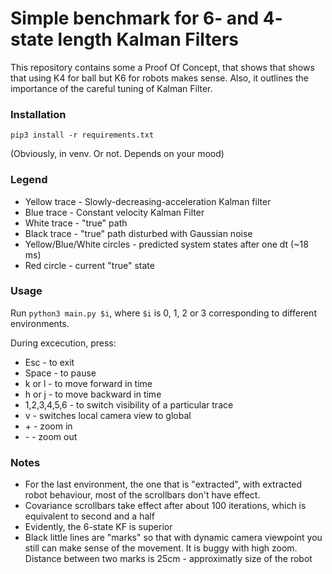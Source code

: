 # Simple benchmark for 6- and 4- state length Kalman Filters

This repository contains some a Proof Of Concept, that shows that shows that using K4 for ball but K6 for robots makes sense. Also, it outlines the importance of the careful tuning of Kalman Filter.

### Installation
```pip3 install -r requirements.txt```

(Obviously, in venv. Or not. Depends on your mood)

### Legend
* Yellow trace - Slowly-decreasing-acceleration Kalman filter
* Blue trace - Constant velocity Kalman Filter
* White trace - "true" path
* Black trace - "true" path disturbed with Gaussian noise
* Yellow/Blue/White circles - predicted system states after one dt (~18 ms)
* Red circle - current "true" state


### Usage
Run ```python3 main.py $i```, where ```$i``` is 0, 1, 2 or 3 corresponding to different environments.

During excecution, press:
- Esc - to exit
- Space - to pause
- k or l - to move forward in time
- h or j - to move backward in time
- 1,2,3,4,5,6 - to switch visibility of a particular trace
- v - switches local camera view to global
- \+ - zoom in
- \- - zoom out

### Notes
* For the last environment, the one that is "extracted", with extracted robot behaviour, most of the scrollbars don't have effect.
* Covariance scrollbars take effect after about 100 iterations, which is equivalent to second and a half
* Evidently, the 6-state KF is superior
* Black little lines are "marks" so that with dynamic camera viewpoint you still can make sense of the movement. It is buggy with high zoom. Distance between two marks is 25cm - approximatly size of the robot
